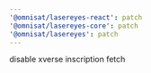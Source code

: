 ```yaml
---
'@omnisat/lasereyes-react': patch
'@omnisat/lasereyes-core': patch
'@omnisat/lasereyes': patch
---
```


disable xverse inscription fetch
